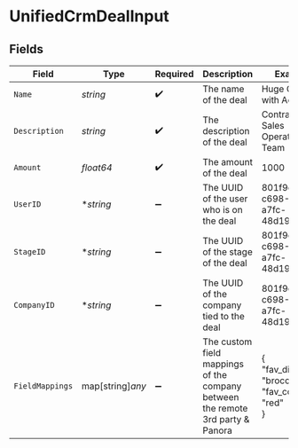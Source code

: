 # UnifiedCrmDealInput


## Fields

| Field                                                                          | Type                                                                           | Required                                                                       | Description                                                                    | Example                                                                        |
| ------------------------------------------------------------------------------ | ------------------------------------------------------------------------------ | ------------------------------------------------------------------------------ | ------------------------------------------------------------------------------ | ------------------------------------------------------------------------------ |
| `Name`                                                                         | *string*                                                                       | :heavy_check_mark:                                                             | The name of the deal                                                           | Huge Contract with Acme                                                        |
| `Description`                                                                  | *string*                                                                       | :heavy_check_mark:                                                             | The description of the deal                                                    | Contract with Sales Operations Team                                            |
| `Amount`                                                                       | *float64*                                                                      | :heavy_check_mark:                                                             | The amount of the deal                                                         | 1000                                                                           |
| `UserID`                                                                       | **string*                                                                      | :heavy_minus_sign:                                                             | The UUID of the user who is on the deal                                        | 801f9ede-c698-4e66-a7fc-48d19eebaa4f                                           |
| `StageID`                                                                      | **string*                                                                      | :heavy_minus_sign:                                                             | The UUID of the stage of the deal                                              | 801f9ede-c698-4e66-a7fc-48d19eebaa4f                                           |
| `CompanyID`                                                                    | **string*                                                                      | :heavy_minus_sign:                                                             | The UUID of the company tied to the deal                                       | 801f9ede-c698-4e66-a7fc-48d19eebaa4f                                           |
| `FieldMappings`                                                                | map[string]*any*                                                               | :heavy_minus_sign:                                                             | The custom field mappings of the company between the remote 3rd party & Panora | {<br/>"fav_dish": "broccoli",<br/>"fav_color": "red"<br/>}                     |